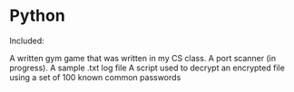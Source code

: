 # Python
Included:

A written gym game that was written in my CS class. 
A port scanner (in progress).
A sample .txt log file
A script used to decrypt an encrypted file using a set of 100 known common passwords
